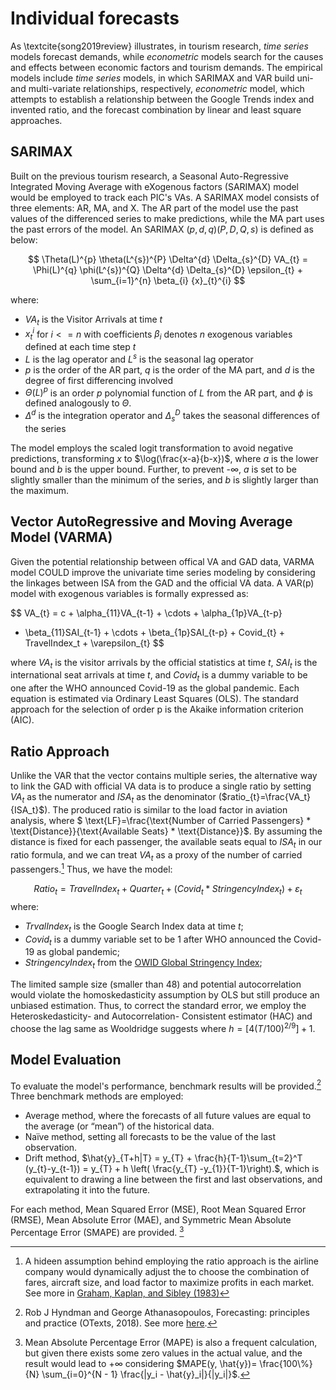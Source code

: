 # Individual forecasts

As \textcite{song2019review} illustrates, in tourism research, *time series* models forecast demands, while *econometric* models search for the causes and effects between economic factors and tourism demands. The empirical models include *time series* models, in which SARIMAX and VAR build uni- and multi-variate relationships, respectively, *econometric* model, which attempts to establish a relationship between the Google Trends index and invented ratio, and the forecast combination by linear and least square approaches.

## SARIMAX

Built on the previous tourism research, a Seasonal Auto-Regressive Integrated Moving Average with eXogenous factors (SARIMAX) model would be employed to track each PIC's VAs. A SARIMAX model consists of three elements: AR, MA, and X. The AR part of the model use the past values of the differenced series to make predictions, while the MA part uses the past errors of the model. An SARIMAX $(p,d,q)(P,D,Q,s)$ is defined as below:

$$
\Theta(L)^{p} \theta(L^{s})^{P} \Delta^{d} \Delta_{s}^{D} VA_{t} = \Phi(L)^{q} \phi(L^{s})^{Q} \Delta^{d} \Delta_{s}^{D} \epsilon_{t} + \sum_{i=1}^{n} \beta_{i} {x}_{t}^{i}
$$

where: 

- ${VA}_{t}$ is the Visitor Arrivals at time $t$
- ${x}_{t}^{i}$ for $i <= n$ with coefficients $\beta_{i}$ denotes $n$ exogenous variables defined at each time step $t$
- $L$ is the lag operator and $L^{s}$ is the seasonal lag operator
- $p$ is the order of the AR part, $q$ is the order of the MA part, and $d$ is the degree of first differencing involved
- $\Theta(L)^{p}$ is an order $p$ polynomial function of $L$ from the AR part, and $\phi$ is defined analogously to $\Theta$.
- $\Delta^{d}$ is the integration operator and $\Delta_{s}^{D}$ takes the seasonal differences of the series

The model employs the scaled logit transformation to avoid negative predictions, transforming $x$ to $\log(\frac{x-a}{b-x})$, where $a$ is the lower bound and $b$ is the upper bound. Further, to prevent -$\infty$, $a$ is set to be slightly smaller than the minimum of the series, and $b$ is slightly larger than the maximum.

## Vector AutoRegressive and Moving Average Model (VARMA)

Given the potential relationship between offical VA and GAD data, VARMA model COULD improve the univariate time series modeling by considering the linkages between ISA from the GAD and the official VA data. A VAR(p) model with exogenous variables is formally expressed as:

$$
VA_{t} = c + \alpha_{11}VA_{t-1} + \cdots + \alpha_{1p}VA_{t-p} 
+ \beta_{11}SAI_{t-1} + \cdots + \beta_{1p}SAI_{t-p} + Covid_{t} + TravelIndex_t + \varepsilon_{t} 
$$

where $VA_t$ is the visitor arrivals by the official statistics at time $t$, $SAI_t$ is the international seat arrivals at time $t$, and $Covid_t$ is a dummy variable to be one after the WHO announced Covid-19 as the global pandemic. Each equation is estimated via Ordinary Least Squares (OLS). The standard approach for the selection of order p is the Akaike information criterion (AIC).

## Ratio Approach

Unlike the VAR that the vector contains multiple series, the alternative way to link the GAD with official VA data is to produce a single ratio by setting $VA_t$ as the numerator and $ISA_t$ as the denominator ($ratio_{t}=\frac{VA_t}{ISA_t}$). The produced ratio is similar to the load factor in aviation analysis, where $ \text{LF}=\frac{\text{Number of Carried Passengers} * \text{Distance}}{\text{Available Seats} * \text{Distance}}$. By assuming the distance is fixed for each passenger, the available seats equal to $ISA_t$ in our ratio formula, and we can treat $VA_t$ as a proxy of the number of carried passengers.[^1] Thus, we have the model:

$$
Ratio_t = TravelIndex_t + Quarter_t + (Covid_t * StringencyIndex_t) + \varepsilon_{t} 
$$
where:

- $TrvalIndex_t$ is the Google Search Index data at time $t$;
- $Covid_t$ is a dummy variable set to be 1 after WHO announced the Covid-19 as global pandemic;
- $StringencyIndex_t$ from the [OWID Global Stringency Index](https://ourworldindata.org/covid-stringency-index);

The limited sample size (smaller than 48) and potential autocorrelation would violate the homoskedasticity assumption by OLS but still produce an unbiased estimation. Thus, to correct the standard error, we employ the Heteroskedasticity- and Autocorrelation- Consistent estimator (HAC) and choose the lag same as Wooldridge suggests where $h = [4(T/100)^{2/9}] + 1$.

## Model Evaluation

To evaluate the model's performance, benchmark results will be provided.[^2] Three benchmark methods are employed:

- Average method, where the forecasts of all future values are equal to the average (or “mean”) of the historical data.
- Naïve method, setting all forecasts to be the value of the last observation.
- Drift method, $\hat{y}_{T+h|T} = y_{T} + \frac{h}{T-1}\sum_{t=2}^T (y_{t}-y_{t-1}) = y_{T} + h \left( \frac{y_{T} -y_{1}}{T-1}\right).$, which is equivalent to drawing a line between the first and last observations, and extrapolating it into the future.

For each method, Mean Squared Error (MSE), Root Mean Squared Error (RMSE), Mean Absolute Error (MAE), and Symmetric Mean Absolute Percentage Error (SMAPE) are provided. [^3]

[^1]: A hideen assumption behind employing the ratio approach is the airline company would dynamically adjust the to choose the combination of fares, aircraft size, and load factor to maximize profits in each market. See more in [Graham, Kaplan, and Sibley (1983)](https://www.jstor.org/stable/3003541)
[^2]: Rob J Hyndman and George Athanasopoulos, Forecasting: principles and practice (OTexts, 2018). See more [here](https://otexts.com/fpp3/simple-methods.html).
[^3]: Mean Absolute Percentage Error (MAPE) is also a frequent calculation, but given there exists some zero values in the actual value, and the result would lead to $+\infty$ considering $MAPE(y, \hat{y})= \frac{100\%}{N} \sum_{i=0}^{N - 1} \frac{|y_i - \hat{y}_i|}{|y_i|}$.